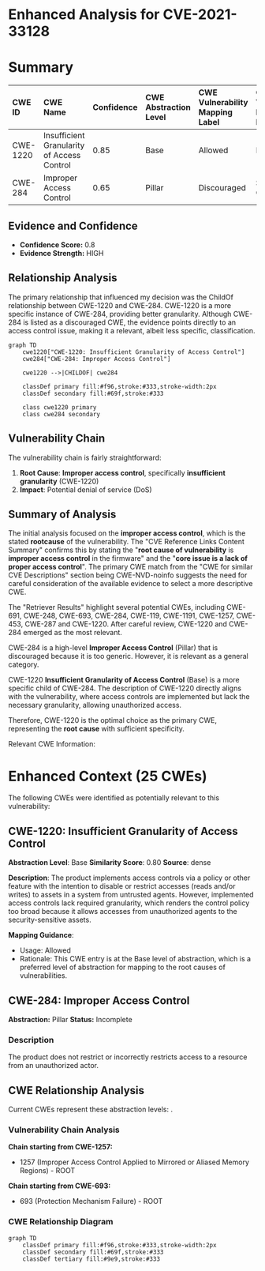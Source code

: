 # Enhanced Analysis for CVE-2021-33128

# Summary
| CWE ID  | CWE Name                                                  | Confidence | CWE Abstraction Level | CWE Vulnerability Mapping Label | CWE-Vulnerability Mapping Notes |
| :-------- | :-------------------------------------------------------- | :--------- | :---------------------- | :------------------------------ | :------------------------------ |
| CWE-1220 | Insufficient Granularity of Access Control               | 0.85       | Base                    | Allowed                         |  Primary CWE                 |
| CWE-284  | Improper Access Control                                   | 0.65       | Pillar                    | Discouraged                     | Secondary Candidate                  |

## Evidence and Confidence

*   **Confidence Score:** 0.8
*   **Evidence Strength:** HIGH

## Relationship Analysis
The primary relationship that influenced my decision was the ChildOf relationship between CWE-1220 and CWE-284. CWE-1220 is a more specific instance of CWE-284, providing better granularity. Although CWE-284 is listed as a discouraged CWE, the evidence points directly to an access control issue, making it a relevant, albeit less specific, classification.

```mermaid
graph TD
    cwe1220["CWE-1220: Insufficient Granularity of Access Control"]
    cwe284["CWE-284: Improper Access Control"]
    
    cwe1220 -->|CHILDOF| cwe284
    
    classDef primary fill:#f96,stroke:#333,stroke-width:2px
    classDef secondary fill:#69f,stroke:#333
    
    class cwe1220 primary
    class cwe284 secondary
```

## Vulnerability Chain
The vulnerability chain is fairly straightforward:
1.  **Root Cause**: **Improper access control**, specifically **insufficient granularity** (CWE-1220)
2.  **Impact**: Potential denial of service (DoS)

## Summary of Analysis
The initial analysis focused on the **improper access control**, which is the stated **rootcause** of the vulnerability. The "CVE Reference Links Content Summary" confirms this by stating the "**root cause of vulnerability** is **improper access control** in the firmware" and the "**core issue is a lack of proper access control**". The primary CWE match from the "CWE for similar CVE Descriptions" section being CWE-NVD-noinfo suggests the need for careful consideration of the available evidence to select a more descriptive CWE.

The "Retriever Results" highlight several potential CWEs, including CWE-691, CWE-248, CWE-693, CWE-284, CWE-119, CWE-1191, CWE-1257, CWE-453, CWE-287 and CWE-1220. After careful review, CWE-1220 and CWE-284 emerged as the most relevant.

CWE-284 is a high-level **Improper Access Control** (Pillar) that is discouraged because it is too generic. However, it is relevant as a general category.

CWE-1220 **Insufficient Granularity of Access Control** (Base) is a more specific child of CWE-284. The description of CWE-1220 directly aligns with the vulnerability, where access controls are implemented but lack the necessary granularity, allowing unauthorized access.

Therefore, CWE-1220 is the optimal choice as the primary CWE, representing the **root cause** with sufficient specificity.

Relevant CWE Information:

# Enhanced Context (25 CWEs)
The following CWEs were identified as potentially relevant to this vulnerability:

## CWE-1220: Insufficient Granularity of Access Control
**Abstraction Level**: Base
**Similarity Score**: 0.80
**Source**: dense

**Description**:
The product implements access controls via a policy or other feature with the intention to disable or restrict accesses (reads and/or writes) to assets in a system from untrusted agents. However, implemented access controls lack required granularity, which renders the control policy too broad because it allows accesses from unauthorized agents to the security-sensitive assets.

**Mapping Guidance**:
- Usage: Allowed
- Rationale: This CWE entry is at the Base level of abstraction, which is a preferred level of abstraction for mapping to the root causes of vulnerabilities.

## CWE-284: Improper Access Control
**Abstraction:** Pillar
**Status:** Incomplete

### Description
The product does not restrict or incorrectly restricts access to a resource from an unauthorized actor.


## CWE Relationship Analysis

Current CWEs represent these abstraction levels: .


### Vulnerability Chain Analysis

**Chain starting from CWE-1257:**
- 1257 (Improper Access Control Applied to Mirrored or Aliased Memory Regions) - ROOT


**Chain starting from CWE-693:**
- 693 (Protection Mechanism Failure) - ROOT



### CWE Relationship Diagram

```mermaid
graph TD
    classDef primary fill:#f96,stroke:#333,stroke-width:2px
    classDef secondary fill:#69f,stroke:#333
    classDef tertiary fill:#9e9,stroke:#333
```